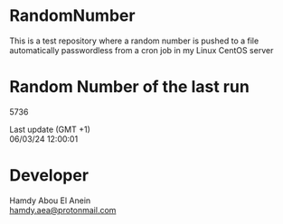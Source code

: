 # RandomNumber    
This is a test repository where a random number is pushed to a file automatically passwordless from a cron job in my Linux CentOS server    
# Random Number of the last run   
5736
      
Last update (GMT +1)    
06/03/24 12:00:01
# Developer    
Hamdy Abou El Anein   
hamdy.aea@protonmail.com
